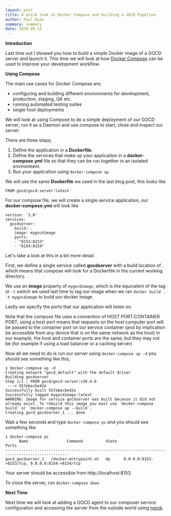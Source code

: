 ```yaml
---
layout: post
title: A quick look at Docker Compose and building a GOCD Pipeline
author: Paul Ryan
summary: summary
date: 2020-06-15
---
```


**Introduction**

Last time out I showed you how to build a simple Docker image of a GOCD server and launch it.  This time we will look at how [Docker Compose](https://docs.docker.com/compose/) can be used to improve your development workflow.

**Using Compose**

The main use cases for Docker Compose are;

* configuring and building different environments for development, production, staging, QA etc.
* running automated testing suites
* single host deployments

We will look at using Compose to do a simple deployment of our GOCD server, run it as a Daemon and use compose to start, close and inspect our server.

There are three steps;

1. Define the application in a **Dockerfile**.
2. Define the services that make up your application in a **docker-compose.yml** file so that they can be run together in an isolated environment.
3. Run your application using `docker-compose up`

We will use the same **Dockerfile** we used in the last blog post, this looks like

```
FROM gocd/gocd-server:latest
```

For our compose file, we will create a single service application, our **docker-compose.yml** will look like

```
version: '2.0'
services:
  gocdserver:
    build: .
    image: mygocdimage
    ports:
    - "8153:8153"
    - "8154:8154"
```

Let's take a look at this in a bit more detail. 

First, we define a single service called **gocdserver** with a build location of `.` which means that compose will look for a Dockerfile in the current working directory.  

We use an **image** property of `mygocdimage`, which is the equivalent of the tag or `-t` switch we used last time to tag our image when we ran `docker build . -t mygocdimage` to build our docker image. 

Lastly we specify the ports that our application will listen on. 

Note that the compose file uses a convention of HOST PORT:CONTAINER PORT, using a host port means that requests on the host computer port will be passed to the container port on our service container (and by implication be accessible from any device that is on the same network as the host) in our example, the host and container ports are the same, but they may not be (for example if using a load balancer or a caching server)

Now all we need to do is run our server using `docker-compose up -d` you should see something like this;

```
❯ docker-compose up -d  
Creating network "gocd_default" with the default driver
Building gocdserver
Step 1/1 : FROM gocd/gocd-server:v20.4.0
 ---> 557ebecbe42e
Successfully built 557ebecbe42e
Successfully tagged mygocdimage:latest
WARNING: Image for service gocdserver was built because it did not already exist. To rebuild this image you must use `docker-compose build` or `docker-compose up --build`.
Creating gocd_gocdserver_1 ... done
```

Wait a few seconds and type `docker-compose ps` and you should see something like

```
❯ docker-compose ps
      Name                 Command          State                       Ports                     
--------------------------------------------------------------------------------------------------
gocd_gocdserver_1   /docker-entrypoint.sh   Up      0.0.0.0:8153->8153/tcp, 0.0.0.0:8154->8154/tcp
```

Your server should be accessible from http://localhost:8153.

To close the server, run `docker-compose down`

**Next Time**

Next time we will look at adding a GOCD agent to our composer service configuration and accessing the server from the outside world using [ngrok](https://ngrok.com/).